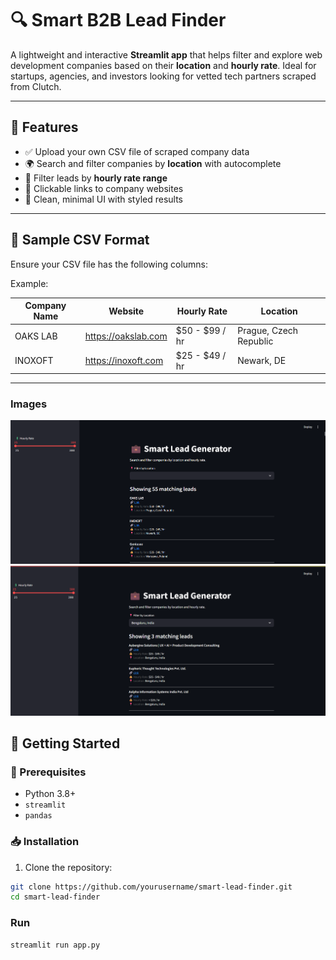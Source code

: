 # 🔍 Smart B2B Lead Finder

A lightweight and interactive **Streamlit app** that helps filter and explore web development companies based on their **location** and **hourly rate**. Ideal for startups, agencies, and investors looking for vetted tech partners scraped from Clutch.

---

## 📌 Features

- ✅ Upload your own CSV file of scraped company data  
- 🌍 Search and filter companies by **location** with autocomplete  
- 💸 Filter leads by **hourly rate range**  
- 🔗 Clickable links to company websites  
- 🎯 Clean, minimal UI with styled results  

---

## 📁 Sample CSV Format

Ensure your CSV file has the following columns:


Example:

| Company Name | Website              | Hourly Rate    | Location               |
|--------------|----------------------|----------------|------------------------|
| OAKS LAB     | https://oakslab.com  | $50 - $99 / hr | Prague, Czech Republic |
| INOXOFT      | https://inoxoft.com  | $25 - $49 / hr | Newark, DE             |

---

### Images 
![Image1](https://github.com/Abhay182005dat/Caprae_Assignment/blob/main/images/Screenshot%202025-06-08%20232051.png)
![Image2](https://github.com/Abhay182005dat/Caprae_Assignment/blob/main/images/Screenshot%202025-06-08%20232342.png)



## 🚀 Getting Started

### 📌 Prerequisites

- Python 3.8+
- `streamlit`
- `pandas`

### 📥 Installation

1. Clone the repository:

```bash
git clone https://github.com/yourusername/smart-lead-finder.git
cd smart-lead-finder
```

### Run 
```
streamlit run app.py
